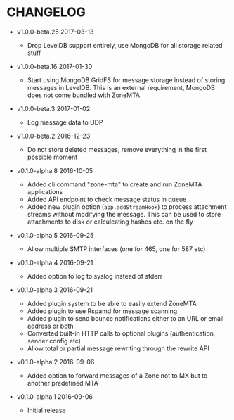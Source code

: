 # CHANGELOG

- v1.0.0-beta.25 2017-03-13

  * Drop LevelDB support entirely, use MongoDB for all storage related stuff

- v1.0.0-beta.16 2017-01-30
  * Start using MongoDB GridFS for message storage instead of storing messages in LevelDB. This is an external requirement, MongoDB does not come bundled with ZoneMTA

- v1.0.0-beta.3 2017-01-02
  * Log message data to UDP

- v1.0.0-beta.2 2016-12-23
  * Do not store deleted messages, remove everything in the first possible moment

- v0.1.0-alpha.8 2016-10-05
  * Added cli command "zone-mta" to create and run ZoneMTA applications
  * Added API endpoint to check message status in queue
  * Added new plugin option (`app.addStreamHook`) to process attachment streams without modifying the message. This can be used to store attachments to disk or calculcating hashes etc. on the fly

- v0.1.0-alpha.5 2016-09-25
  * Allow multiple SMTP interfaces (one for 465, one for 587 etc)

- v0.1.0-alpha.4 2016-09-21
  * Added option to log to syslog instead of stderr

- v0.1.0-alpha.3 2016-09-21
  * Added plugin system to be able to easily extend ZoneMTA
  * Added plugin to use Rspamd for message scanning
  * Added plugin to send bounce notifications either to an URL or email address or both
  * Converted built-in HTTP calls to optional plugins (authentication, sender config etc)
  * Allow total or partial message rewriting through the rewrite API

- v0.1.0-alpha.2 2016-09-06
  * Added option to forward messages of a Zone not to MX but to another predefined MTA

- v0.1.0-alpha.1 2016-09-06
  * Initial release

